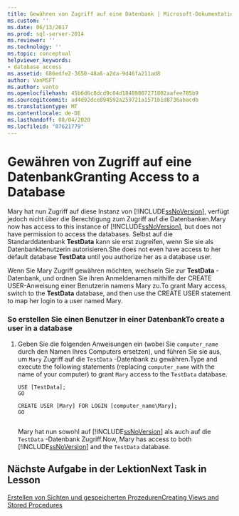 ```yaml
---
title: Gewähren von Zugriff auf eine Datenbank | Microsoft-Dokumentation
ms.custom: ''
ms.date: 06/13/2017
ms.prod: sql-server-2014
ms.reviewer: ''
ms.technology: ''
ms.topic: conceptual
helpviewer_keywords:
- database access
ms.assetid: 686edfe2-3650-48a6-a2da-9d46fa211ad8
author: VanMSFT
ms.author: vanto
ms.openlocfilehash: 45b6d6c8dcd9c04d18489807271802aafee785b9
ms.sourcegitcommit: ad4d92dce894592a259721a1571b1d8736abacdb
ms.translationtype: MT
ms.contentlocale: de-DE
ms.lasthandoff: 08/04/2020
ms.locfileid: "87621779"
---
```

# <a name="granting-access-to-a-database"></a><span data-ttu-id="ceb48-102">Gewähren von Zugriff auf eine Datenbank</span><span class="sxs-lookup"><span data-stu-id="ceb48-102">Granting Access to a Database</span></span>
  <span data-ttu-id="ceb48-103">Mary hat nun Zugriff auf diese Instanz von [!INCLUDE[ssNoVersion](../includes/ssnoversion-md.md)], verfügt jedoch nicht über die Berechtigung zum Zugriff auf die Datenbanken.</span><span class="sxs-lookup"><span data-stu-id="ceb48-103">Mary now has access to this instance of [!INCLUDE[ssNoVersion](../includes/ssnoversion-md.md)], but does not have permission to access the databases.</span></span> <span data-ttu-id="ceb48-104">Selbst auf die Standarddatenbank **TestData** kann sie erst zugreifen, wenn Sie sie als Datenbankbenutzerin autorisieren.</span><span class="sxs-lookup"><span data-stu-id="ceb48-104">She does not even have access to her default database **TestData** until you authorize her as a database user.</span></span>  
  
 <span data-ttu-id="ceb48-105">Wenn Sie Mary Zugriff gewähren möchten, wechseln Sie zur **TestData** -Datenbank, und ordnen Sie ihren Anmeldenamen mithilfe der CREATE USER-Anweisung einer Benutzerin namens Mary zu.</span><span class="sxs-lookup"><span data-stu-id="ceb48-105">To grant Mary access, switch to the **TestData** database, and then use the CREATE USER statement to map her login to a user named Mary.</span></span>  
  
### <a name="to-create-a-user-in-a-database"></a><span data-ttu-id="ceb48-106">So erstellen Sie einen Benutzer in einer Datenbank</span><span class="sxs-lookup"><span data-stu-id="ceb48-106">To create a user in a database</span></span>  
  
1.  <span data-ttu-id="ceb48-107">Geben Sie die folgenden Anweisungen ein (wobei Sie `computer_name` durch den Namen Ihres Computers ersetzen), und führen Sie sie aus, um `Mary` Zugriff auf die `TestData` -Datenbank zu gewähren.</span><span class="sxs-lookup"><span data-stu-id="ceb48-107">Type and execute the following statements (replacing `computer_name` with the name of your computer) to grant `Mary` access to the `TestData` database.</span></span>  
  
    ```  
    USE [TestData];  
    GO  
  
    CREATE USER [Mary] FOR LOGIN [computer_name\Mary];  
    GO  
  
    ```  
  
     <span data-ttu-id="ceb48-108">Mary hat nun sowohl auf [!INCLUDE[ssNoVersion](../includes/ssnoversion-md.md)] als auch auf die `TestData` -Datenbank Zugriff.</span><span class="sxs-lookup"><span data-stu-id="ceb48-108">Now, Mary has access to both [!INCLUDE[ssNoVersion](../includes/ssnoversion-md.md)] and the `TestData` database.</span></span>  
  
## <a name="next-task-in-lesson"></a><span data-ttu-id="ceb48-109">Nächste Aufgabe in der Lektion</span><span class="sxs-lookup"><span data-stu-id="ceb48-109">Next Task in Lesson</span></span>  
 [<span data-ttu-id="ceb48-110">Erstellen von Sichten und gespeicherten Prozeduren</span><span class="sxs-lookup"><span data-stu-id="ceb48-110">Creating Views and Stored Procedures</span></span>](lesson-2-3-creating-views-and-stored-procedures.md)  
  
  
